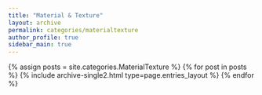 ```yaml
---
title: "Material & Texture"
layout: archive
permalink: categories/materialtexture
author_profile: true
sidebar_main: true
---
```


{% assign posts = site.categories.MaterialTexture %}
{% for post in posts %} {% include archive-single2.html type=page.entries_layout %} {% endfor %}